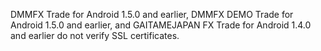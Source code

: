 DMMFX Trade for Android 1.5.0 and earlier, DMMFX DEMO Trade for Android 1.5.0 and earlier, and GAITAMEJAPAN FX Trade for Android 1.4.0 and earlier do not verify SSL certificates.